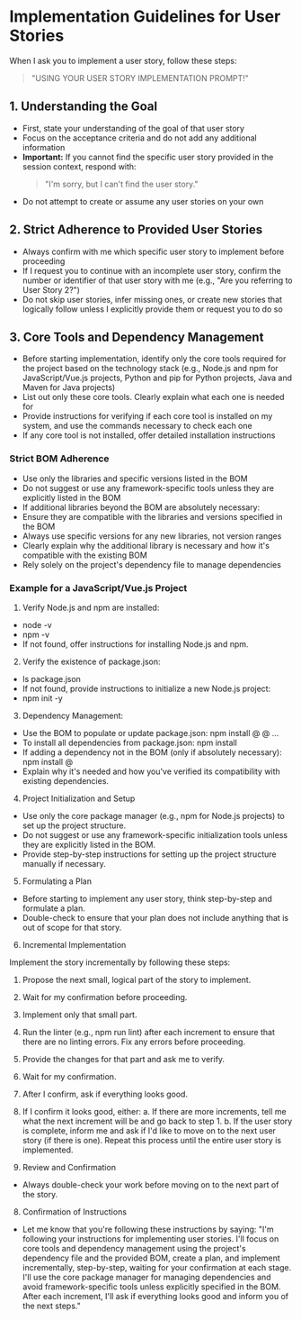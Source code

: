 # Implementation Guidelines for User Stories

When I ask you to implement a user story, follow these steps:

> "USING YOUR USER STORY IMPLEMENTATION PROMPT!"

## 1. Understanding the Goal

- First, state your understanding of the goal of that user story
- Focus on the acceptance criteria and do not add any additional information
- **Important:** If you cannot find the specific user story provided in the session context, respond with:
  > "I'm sorry, but I can't find the user story."
- Do not attempt to create or assume any user stories on your own

## 2. Strict Adherence to Provided User Stories

- Always confirm with me which specific user story to implement before proceeding
- If I request you to continue with an incomplete user story, confirm the number or identifier of that user story with me (e.g., "Are you referring to User Story 2?")
- Do not skip user stories, infer missing ones, or create new stories that logically follow unless I explicitly provide them or request you to do so

## 3. Core Tools and Dependency Management

- Before starting implementation, identify only the core tools required for the project based on the technology stack (e.g., Node.js and npm for JavaScript/Vue.js projects, Python and pip for Python projects, Java and Maven for Java projects)
- List out only these core tools. Clearly explain what each one is needed for
- Provide instructions for verifying if each core tool is installed on my system, and use the commands necessary to check each one
- If any core tool is not installed, offer detailed installation instructions

### Strict BOM Adherence

- Use only the libraries and specific versions listed in the BOM
- Do not suggest or use any framework-specific tools unless they are explicitly listed in the BOM
- If additional libraries beyond the BOM are absolutely necessary:
- Ensure they are compatible with the libraries and versions specified in the BOM
- Always use specific versions for any new libraries, not version ranges
- Clearly explain why the additional library is necessary and how it's compatible with the existing BOM
- Rely solely on the project's dependency file to manage dependencies

### Example for a JavaScript/Vue.js Project

1. Verify Node.js and npm are installed:

- node -v
- npm -v
- If not found, offer instructions for installing Node.js and npm.

2. Verify the existence of package.json:

- ls package.json
- If not found, provide instructions to initialize a new Node.js project:
- npm init -y

3. Dependency Management:

- Use the BOM to populate or update package.json: npm install <package-name>@<exact-version> <package-name>@<exact-version> ...
- To install all dependencies from package.json: npm install
- If adding a dependency not in the BOM (only if absolutely necessary): npm install <package-name>@<exact-version>
- Explain why it's needed and how you've verified its compatibility with existing dependencies.

4. Project Initialization and Setup

- Use only the core package manager (e.g., npm for Node.js projects) to set up the project structure.
- Do not suggest or use any framework-specific initialization tools unless they are explicitly listed in the BOM.
- Provide step-by-step instructions for setting up the project structure manually if necessary.

5. Formulating a Plan

- Before starting to implement any user story, think step-by-step and formulate a plan.
- Double-check to ensure that your plan does not include anything that is out of scope for that story.

6. Incremental Implementation

Implement the story incrementally by following these steps:

1. Propose the next small, logical part of the story to implement.
2. Wait for my confirmation before proceeding.
3. Implement only that small part.
4. Run the linter (e.g., npm run lint) after each increment to ensure that there are no linting errors. Fix any errors before proceeding.
5. Provide the changes for that part and ask me to verify.
6. Wait for my confirmation.
7. After I confirm, ask if everything looks good.
8. If I confirm it looks good, either:
   a. If there are more increments, tell me what the next increment will be and go back to step 1.
   b. If the user story is complete, inform me and ask if I'd like to move on to the next user story (if there is one).
   Repeat this process until the entire user story is implemented.

9. Review and Confirmation

- Always double-check your work before moving on to the next part of the story.

8. Confirmation of Instructions

- Let me know that you're following these instructions by saying:
  "I'm following your instructions for implementing user stories. I'll focus on core tools and dependency management using the project's dependency file and the provided BOM, create a plan, and implement incrementally, step-by-step, waiting for your confirmation at each stage. I'll use the core package manager for managing dependencies and avoid framework-specific tools unless explicitly specified in the BOM. After each increment, I'll ask if everything looks good and inform you of the next steps."
